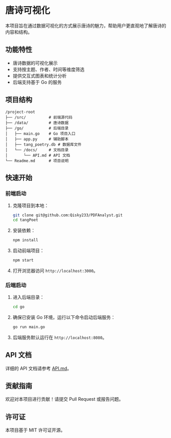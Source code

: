# 唐诗可视化

本项目旨在通过数据可视化的方式展示唐诗的魅力，帮助用户更直观地了解唐诗的内容和结构。

## 功能特性
- 唐诗数据的可视化展示
- 支持按主题、作者、时间等维度筛选
- 提供交互式图表和统计分析
- 后端支持基于 Go 的服务

## 项目结构
```
/project-root
├── /src/          # 前端源代码
├── /data/         # 唐诗数据
├── /go/           # 后端目录
│   ├── main.go    # Go 项目入口
│   ├── app.py     # 辅助脚本
│   ├── tang_poetry.db # 数据库文件
│   └── /docs/     # 文档目录
│       └── API.md # API 文档
└── Readme.md      # 项目说明
```

## 快速开始

### 前端启动
1. 克隆项目到本地：
    ```bash
    git clone git@github.com:Qisky233/PDFAnalyst.git
    cd tangPoet
    ```
2. 安装依赖：
    ```bash
    npm install
    ```
3. 启动前端项目：
    ```bash
    npm start
    ```
4. 打开浏览器访问 `http://localhost:3000`。

### 后端启动
1. 进入后端目录：
    ```bash
    cd go
    ```
2. 确保已安装 Go 环境，运行以下命令启动后端服务：
    ```bash
    go run main.go
    ```
3. 后端服务默认运行在 `http://localhost:8080`。

## API 文档
详细的 API 文档请参考 [API.md](go/docs/API.md)。

## 贡献指南
欢迎对本项目进行贡献！请提交 Pull Request 或报告问题。

## 许可证
本项目基于 MIT 许可证开源。
